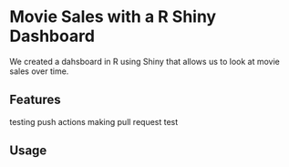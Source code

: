 # Movie Sales with a R Shiny Dashboard

We created a dahsboard in R using Shiny that allows us to look at movie sales over time.

## Features
testing push actions
making pull request 
test
## Usage
